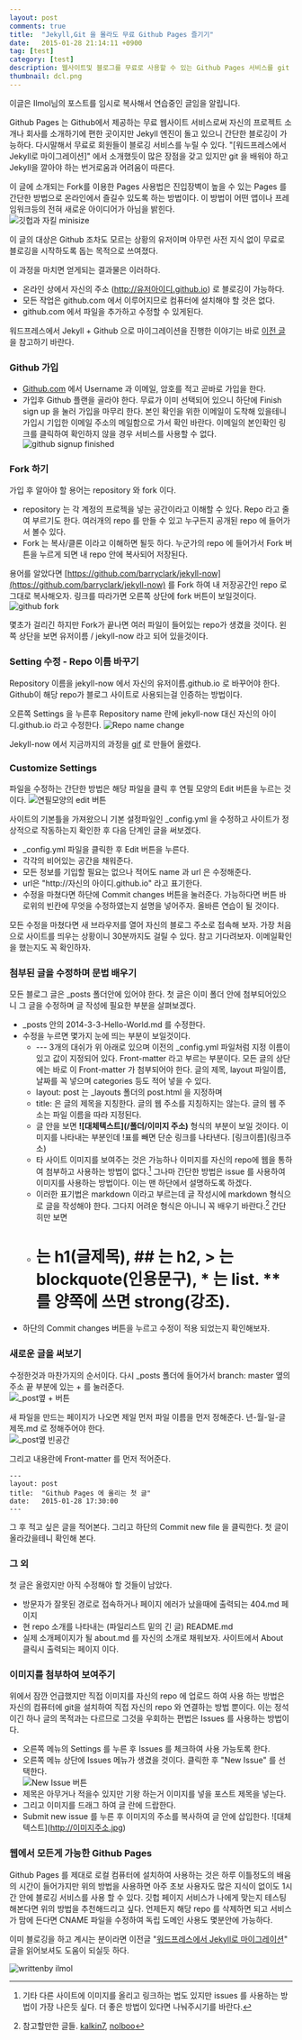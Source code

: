 ```yaml
---
layout: post
comments: true
title:  "Jekyll,Git 을 몰라도 무료 Github Pages 즐기기"
date:   2015-01-28 21:14:11 +0900
tag: [test]
category: [test]
description: 웹사이트및 블로그를 무료로 사용할 수 있는 Github Pages 서비스를 git 이나 명령어를 모르더래도 사용하는 방법.
thumbnail: dcl.png
---
```

이글은 Ilmol님의 포스트를 임시로 복사해서 연습중인 글임을 알립니다.

Github Pages 는 Github에서 제공하는 무료 웹사이트 서비스로써 자신의 프로젝트 소개나 회사를 소개하기에 편한 곳이지만 Jekyll 엔진이 돌고 있으니 간단한 블로깅이 가능하다.  다시말해서 무료로 회원들이 블로깅 서비스를 누릴 수 있다.  "[워드프레스에서 Jekyll로 마이그레이션]" 에서 소개했듯이 많은 장점을 갖고 있지만 git 을 배워야 하고 Jekyll을 깔아야 하는 번거로움과 어려움이 따른다.

이 글에 소개되는 Fork를 이용한 Pages 사용법은 진입장벽이 높을 수 있는 Pages 를 간단한 방법으로 온라인에서 즐길수 있도록 하는 방법이다.  이 방법이 어떤 앱이나 프레임워크등의 전혀 새로운 아이디어가 아님을 밝힌다.  
![깃헙과 자킬 minisize](/assets/img/blog/octojekyll.png)


이 글의 대상은 Github 조차도 모르는 상황의 유저이며 아무런 사전 지식 없이 무료로 블로깅을 시작하도록 돕는 목적으로 쓰여졌다.

이 과정을 마치면 얻게되는 결과물은 이러하다.

* 온라인 상에서 자신의 주소 (http://유저아이디.github.io) 로 블로깅이 가능하다.
* 모든 작업은 github.com 에서 이루어지므로 컴퓨터에 설치해야 할 것은 없다.
* github.com 에서 파일을 추가하고 수정할 수 있게된다.


워드프레스에서 Jekyll + Github 으로 마이그레이션을 진행한 이야기는 바로 [이전 글](http://ilmol.com/2015/01/%EC%9B%8C%EB%93%9C%ED%94%84%EB%A0%88%EC%8A%A4%EC%97%90%EC%84%9C%20Jekyll%EB%A1%9C%20%EB%A7%88%EC%9D%B4%EA%B7%B8%EB%A0%88%EC%9D%B4%EC%85%98.html)을 참고하기 바란다.


### Github 가입
* [Github.com](http://github.com) 에서 Username 과 이메일, 암호를 적고 곧바로 가입을 한다.  
* 가입후 Github 플랜을 골라야 한다.  무료가 이미 선택되어 있으니 하단에 Finish sign up 을 눌러 가입을 마무리 한다.  본인 확인을 위한 이메일이 도착해 있을테니 가입시 기입한 이메일 주소의 메일함으로 가서 확인 바란다.  이메일의 본인확인 링크를 클릭하여 확인하지 않을 경우 서비스를 사용할 수 없다.
![github signup finished](/assets/img/blog/2015finishgit.png)


### Fork 하기
가입 후 알아야 할 용어는 repository 와 fork 이다.

  * repository 는 각 계정의 프로젝을 넣는 공간이라고 이해할 수 있다.  Repo 라고 줄여 부르기도 한다.  여러개의 repo 를 만들 수 있고 누구든지 공개된 repo 에 들어가서 볼수 있다.
  * Fork 는 복사/클론 이라고 이해하면 될듯 하다.  누군가의 repo 에 들어가서 Fork 버튼을 누르게 되면 내 repo 안에 복사되어 저장된다.

용어를 알았다면 [https://github.com/barryclark/jekyll-now](https://github.com/barryclark/jekyll-now) 를 Fork 하여 내 저장공간인 repo 로 그대로 복사해오자.  링크를 따라가면 오른쪽 상단에 fork 버튼이 보일것이다.
![github fork](/assets/img/blog/2015fork.png)

몇초가 걸리긴 하지만 Fork가 끝나면 여러 파일이 들어있는 repo가 생겼을 것이다.  왼쪽 상단을 보면 유저이름 / jekyll-now 라고 되어 있을것이다.


### Setting 수정 - Repo 이름 바꾸기
Repository 이름을 jekyll-now 에서 자신의 유저이름.github.io 로 바꾸어야 한다.  Github이 해당 repo가 블로그 사이트로 사용되는걸 인증하는 방법이다.

오른쪽 Settings 을 누른후 Repository name 란에  jekyll-now 대신 자신의 아이디.github.io 라고 수정한다.
![Repo name change](/assets/img/blog/2015reponame.png)

Jekyll-now 에서 지금까지의 과정을 [gif](https://github.com/barryclark/jekyll-now/raw/master/images/step1.gif) 로 만들어 올렸다.


### Customize Settings

파일을 수정하는 간단한 방법은 해당 파일을 클릭 후 연필 모양의 Edit 버튼을 누르는 것이다.
![연필모양의 edit 버튼](/assets/img/blog/2015gitedit.png)

사이트의 기본틀을 가져왔으니 기본 설정파일인 _config.yml 을 수정하고 사이트가 정상적으로 작동하는지 확인한 후 다음 단계인 글을 써보겠다.

* _config.yml 파일을 클릭한 후 Edit 버튼을 누른다.
* 각각의 비어있는 공간을 채워준다.
* 모든 정보를 기입할 필요는 없으나 적어도 name 과 url 은 수정해준다.
* url은 "http://자신의 아이디.github.io" 라고 표기한다.
* 수정을 마쳤다면 하단에 Commit changes 버튼을 눌러준다.  가능하다면 버튼 바로위의 빈칸에 무엇을 수정하였는지 설명을 넣어주자.  올바른 연습이 될 것이다.

모든 수정을 마쳤다면 새 브라우저를 열어 자신의 블로그 주소로 접속해 보자.  가장 처음으로 사이트를 띄우는 상황이니 30분까지도 걸릴 수 있다.  참고 기다려보자.  이메일확인을 했는지도 꼭 확인하자.


### 첨부된 글을 수정하며 문법 배우기
모든 블로그 글은 _posts 폴더안에 있어야 한다.  첫 글은 이미 폴더 안에 첨부되어있으니 그 글을 수정하며 글 작성에 필요한 부분을 살펴보겠다.

* _posts 안의 2014-3-3-Hello-World.md 를 수정한다.
* 수정을 누르면 몇가지 눈에 띄는 부분이 보일것이다.
	* --- 3개의 대쉬가 위 아래로 있으며 이전의 _config.yml 파일처럼 지정 이름이 있고 값이 지정되어 있다.  Front-matter 라고 부르는 부분이다.  모든 글의 상단에는 바로 이 Front-matter 가 첨부되어야 한다.  글의 제목, layout 파일이름, 날짜를 꼭 넣으며 categories 등도 적어 넣을 수 있다.
	* layout: post 는 _layouts 폴더의 post.html 을 지정하며
	* title: 은 글의 제목을 지칭한다.  글의 웹 주소를 지칭하지는 않는다.  글의 웹 주소는 파일 이름을 따라 지정된다.
	* 글 안을 보면 **!&#91;대체텍스트&#93;(/폴더/이미지 주소)** 형식의 부분이 보일 것이다.  이미지를 나타내는 부분인데 !표를 빼면 단순 링크를 나타낸다. &#91;링크이름&#93;(링크주소)
	* 타 사이트 이미지를 보여주는 것은 가능하나 이미지를 자신의 repo에 웹을 통하여 첨부하고 사용하는 방법이 없다.[^1]  그나마 간단한 방법은 issue 를 사용하여 이미지를 사용하는 방법이다.  이는 맨 하단에서 설명하도록 하겠다.
	* 이러한 표기법은 markdown 이라고 부르는데 글 작성시에 markdown 형식으로 글을 작성해야 한다.  그다지 어려운 형식은 아니니 꼭 배우기 바란다.[^2] 간단히만 보면
	* # 는 h1(글제목), ## 는 h2, > 는 blockquote(인용문구), * 는 list. **를 양쪽에 쓰면 strong(강조).
* 하단의 Commit changes 버튼을 누르고 수정이 적용 되었는지 확인해보자.


### 새로운 글을 써보기
수정한것과 마찬가지의 순서이다.
다시 _posts 폴더에 들어가서 branch: master 옆의 주소 끝 부분에 있는 + 를 눌러준다.  
![_post옆 + 버튼](/assets/img/blog/2015gitplus.png)

새 파일을 만드는 페이지가 나오면 제일 먼저 파일 이름을 먼저 정해준다. 년-월-일-글제목.md 로 정해주어야 한다.  
![_post옆 빈공간](/assets/img/blog/2015gitnameit.png)

그리고 내용란에 Front-matter 를 먼저 적어준다.

```
---
layout: post
title:  "Github Pages 에 올리는 첫 글"
date:   2015-01-28 17:30:00
---
```

그 후 적고 싶은 글을 적어본다.  그리고 하단의 Commit new file 을 클릭한다.  첫 글이 올라갔을테니 확인해 본다.


### 그 외
첫 글은 올렸지만 아직 수정해야 할 것들이 남았다.  

* 방문자가 잘못된 경로로 접속하거나 페이지 에러가 났을때에 출력되는 404.md 페이지
* 현 repo 소개를 나타내는 (파일리스트 밑의 긴 글) README.md
* 실제 소개페이지가 될 about.md 를 자신의 소개로 채워보자.  사이트에서 About 클릭시 출력되는 페이지 이다.

### 이미지를 첨부하여 보여주기
위에서 잠깐 언급했지만 직접 이미지를 자신의 repo 에 업로드 하여 사용 하는 방법은 자신의 컴퓨터에 git을 설치하여 직접 자신의 repo 와 연결하는 방법 뿐이다.  이는 정석이긴 하나 글의 목적과는 다르므로 그것을 우회하는 편법은 Issues 를 사용하는 방법이다.

* 오른쪽 메뉴의 Settings 를 누른 후 Issues 를 체크하여 사용 가능토록 한다.
* 오른쪽 메뉴 상단에 Issues 메뉴가 생겼을 것이다.  클릭한 후 "New Issue" 를 선택한다.  
	![New Issue 버튼](/assets/img/blog/2015gitissue.png)
* 제목은 아무거나 적을수 있지만 기왕 하는거 이미지를 넣을 포스트 제목을 넣는다.
* 그리고 이미지를 드래그 하여 글 란에 드랍한다.
* Submit new issue 를 누른 후 이미지의 주소를 복사하여 글 안에 삽입한다.
	!&#91;대체텍스트&#93;(http://이미지주소.jpg)


### 웹에서 모든게 가능한 Github Pages
Github Pages 를 제대로 로컬 컴퓨터에 설치하여 사용하는 것은 하루 이틀정도의 배움의 시간이 들어가지만 위의 방법을 사용하면 아주 초보 사용자도 많은 지식이 없이도 1시간 안에 블로깅 서비스를 사용 할 수 있다.  깃헙 페이지 서비스가 나에게 맞는지 테스팅 해본다면 위의 방법을 추천해드리고 싶다.  언제든지 해당 repo 를 삭제하면 되고 서비스가 맘에 든다면 CNAME 파일을 수정하여 독립 도메인 사용도 몇분안에 가능하다.

이미 블로깅을 하고 계시는 분이라면 이전글 "[워드프레스에서 Jekyll로 마이그레이션](http://ilmol.com/2015/01/%EC%9B%8C%EB%93%9C%ED%94%84%EB%A0%88%EC%8A%A4%EC%97%90%EC%84%9C%20Jekyll%EB%A1%9C%20%EB%A7%88%EC%9D%B4%EA%B7%B8%EB%A0%88%EC%9D%B4%EC%85%98.html)" 글을 읽어보셔도 도움이 되실듯 하다.


![writtenby ilmol](/assets/img/system/signature.png)



[^1]: 기타 다른 사이트에 이미지를 올리고 링크하는 법도 있지만 issues 를 사용하는 방법이 가장 나은듯 싶다.  더 좋은 방법이 있다면 나눠주시기를 바란다.

[^2]: 참고할만한 글들. [kalkin7](http://blog.kalkin7.com/2014/02/10/lets-write-using-markdown/), [nolboo](http://nolboo.github.io/blog/2014/04/15/how-to-use-markdown/)
